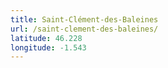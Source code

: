 ```yaml
---
title: Saint-Clément-des-Baleines
url: /saint-clement-des-baleines/
latitude: 46.228
longitude: -1.543
---
```

